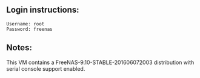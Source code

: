 ## Login instructions:

```
Username: root
Password: freenas
```

## Notes:

This VM contains a FreeNAS-9.10-STABLE-201606072003 distribution 
with serial console support enabled.
